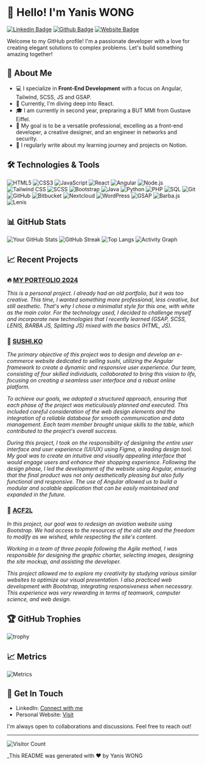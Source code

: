 # 👋 Hello! I'm Yanis WONG

[![Linkedin Badge](https://img.shields.io/badge/-YanisWONG-blue?style=flat-square&logo=Linkedin&logoColor=white&link=https://www.linkedin.com/in/yourlinkedin/)](https://www.linkedin.com/in/yaniswong04)
[![Github Badge](https://img.shields.io/badge/-YanisWG-black?style=flat-square&logo=Github&logoColor=white&link=https://github.com/yourgithub/)](https://github.com/Yanis-Wg/)
[![Website Badge](https://img.shields.io/badge/Website-Portfolio2024-green)](https://wong-yanis-portfolio.alwaysdata.net/)

Welcome to my GitHub profile! I'm a passionate developer with a love for creating elegant solutions to complex problems. Let's build something amazing together!

## 🚀 About Me

- 💻 I specialize in **Front-End Development** with a focus on Angular, Tailwind, SCSS, JS and GSAP.
- 🌱 Currently, I'm diving deep into React.
- 🎓 I am currently in second year, prepraring a BUT MMI from Gustave Eiffel.
- 🎯 My goal is to be a versatile professional, excelling as a front-end developer, a creative designer, and an engineer in networks and security.
- 📝 I regularly write about my learning journey and projects on Notion.

## 🛠️ Technologies & Tools

![HTML5](https://img.shields.io/badge/-HTML5-E34F26?style=flat-square&logo=html5&logoColor=white)
![CSS3](https://img.shields.io/badge/-CSS3-1572B6?style=flat-square&logo=css3)
![JavaScript](https://img.shields.io/badge/-JavaScript-F7DF1E?style=flat-square&logo=javascript&logoColor=black)
![React](https://img.shields.io/badge/-React-61DAFB?style=flat-square&logo=react&logoColor=black)
![Angular](https://img.shields.io/badge/-Angular-DD0031?style=flat-square&logo=angular&logoColor=white)
![Node.js](https://img.shields.io/badge/-Node.js-339933?style=flat-square&logo=node.js&logoColor=white)
![Tailwind CSS](https://img.shields.io/badge/-Tailwind%20CSS-38B2AC?style=flat-square&logo=tailwind-css&logoColor=white)
![SCSS](https://img.shields.io/badge/-SCSS-CC6699?style=flat-square&logo=sass&logoColor=white)
![Bootstrap](https://img.shields.io/badge/-Bootstrap-563D7C?style=flat-square&logo=bootstrap&logoColor=white)
![Java](https://img.shields.io/badge/-Java-007396?style=flat-square&logo=java&logoColor=white)
![Python](https://img.shields.io/badge/-Python-3776AB?style=flat-square&logo=python&logoColor=white)
![PHP](https://img.shields.io/badge/-PHP-777BB4?style=flat-square&logo=php&logoColor=white)
![SQL](https://img.shields.io/badge/-SQL-4479A1?style=flat-square&logo=postgresql&logoColor=white)
![Git](https://img.shields.io/badge/-Git-F05032?style=flat-square&logo=git&logoColor=white)
![GitHub](https://img.shields.io/badge/-GitHub-181717?style=flat-square&logo=github&logoColor=white)
![Bitbucket](https://img.shields.io/badge/-Bitbucket-0052CC?style=flat-square&logo=bitbucket&logoColor=white)
![Nextcloud](https://img.shields.io/badge/-Nextcloud-0082C9?style=flat-square&logo=nextcloud&logoColor=white)
![WordPress](https://img.shields.io/badge/-WordPress-21759B?style=flat-square&logo=wordpress&logoColor=white)
![GSAP](https://img.shields.io/badge/-GSAP-88CE02?style=flat-square&logo=greensock&logoColor=white)
![Barba.js](https://img.shields.io/badge/-Barba.js-333333?style=flat-square&logo=javascript&logoColor=white)
![Lenis](https://img.shields.io/badge/-Lenis-8C52FF?style=flat-square&logo=javascript&logoColor=white)

## 📊 GitHub Stats

![Your GitHub Stats](https://github-readme-stats.vercel.app/api?username=Yanis-Wg&show_icons=true&theme=radical)
![GitHub Streak](http://github-readme-streak-stats.herokuapp.com?user=Yanis-Wg&theme=highcontrast&ring=ff69b4&fire=ff69b4&currStreakLabel=ff69b4)
![Top Langs](https://github-readme-stats.vercel.app/api/top-langs/?username=Yanis-Wg&layout=compact&theme=radical)
![Activity Graph](https://github-readme-activity-graph.vercel.app/graph?username=Yanis-Wg&theme=tokyo-night)

## 📈 Recent Projects

### 🔥 [MY PORTFOLIO 2024](https://wong-yanis-portfolio.alwaysdata.net/)
_This is a personal project. I already had an old portfolio, but it was too creative. This time, I wanted something more professional, less creative, but still aesthetic. That's why I chose a minimalist style for this one, with white as the main color. For the technology used, I decided to challenge myself and incorporate new technologies that I recently learned (GSAP, SCSS, LENIS, BARBA JS, Splitting JS) mixed with the basics (HTML, JS)._

### 🌟 [SUSHI.KO](https://github.com/Raphi04/SAE_401)

_The primary objective of this project was to design and develop an e-commerce website dedicated to selling sushi, utilizing the Angular framework to create a dynamic and responsive user experience. Our team, consisting of four skilled individuals, collaborated to bring this vision to life, focusing on creating a seamless user interface and a robust online platform._

_To achieve our goals, we adopted a structured approach, ensuring that each phase of the project was meticulously planned and executed. This included careful consideration of the web design elements and the integration of a reliable database for smooth communication and data management. Each team member brought unique skills to the table, which contributed to the project's overall success._

_During this project, I took on the responsibility of designing the entire user interface and user experience (UI/UX) using Figma, a leading design tool. My goal was to create an intuitive and visually appealing interface that would engage users and enhance their shopping experience. Following the design phase, I led the development of the website using Angular, ensuring that the final product was not only aesthetically pleasing but also fully functional and responsive. The use of Angular allowed us to build a modular and scalable application that can be easily maintained and expanded in the future._

### 🧠 [ACF2L](https://github.com/Raphi04/SAE-301-303)
_In this project, our goal was to redesign an aviation website using Bootstrap. We had access to the resources of the old site and the freedom to modify as we wished, while respecting the site's content._

_Working in a team of three people following the Agile method, I was responsible for designing the graphic charter, selecting images, designing the site mockup, and assisting the developer._

_This project allowed me to explore my creativity by studying various similar websites to optimize our visual presentation. I also practiced web development with Bootstrap, integrating responsiveness when necessary. This experience was very rewarding in terms of teamwork, computer science, and web design._

## 🏆 GitHub Trophies

![trophy](https://github-profile-trophy.vercel.app/?username=Yanis-Wg&theme=darkhub&no-bg=true&no-frame=true)


## 📈 Metrics

![Metrics](https://metrics.lecoq.io/Yanis-WG?template=classic&base.header=0&gists=1&lines=1&config.timezone=Europe%2FIstanbul)

## 🎉 Get In Touch

- LinkedIn: [Connect with me](https://www.linkedin.com/in/yaniswong04)
- Personal Website: [Visit](https://wong-yanis-portfolio.alwaysdata.net/)

I'm always open to collaborations and discussions. Feel free to reach out!

---

![Visitor Count](https://komarev.com/ghpvc/?username=Yanis-Wg&color=brightgreen)

_This README was generated with ❤️ by Yanis WONG
